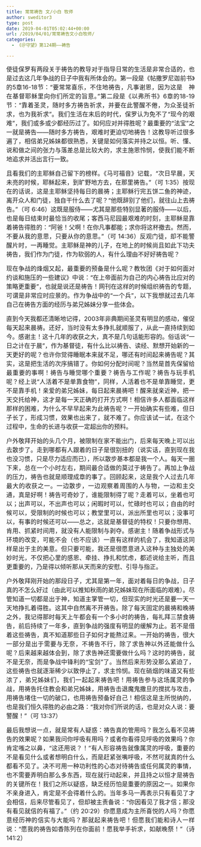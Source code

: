```yaml
---
title: 常常祷告 文/小白 牧师
author: sweditor3
type: post
date: 2019-04-01T05:02:44+00:00
url: /2019/04/01/常常祷告文小白牧师/
categories:
  - 《＠守望》第124期——祷告

---
```

<p style="text-align: justify;">
  <span style="font-size: 12pt;">使徒保罗有两段关于祷告的教导对于指导日常的生活是非常合适的，也是过去这几年争战的日子中我有所体会的。第一段是《帖撒罗尼迦前书》的5章16-18节：“要常常喜乐，不住地祷告，凡事谢恩，因为这是　神在基督耶稣里向你们所定的旨意。”第二段是《以弗所书》6章的18-19节：“靠着圣灵，随时多方祷告祈求，并要在此警醒不倦，为众圣徒祈求，也为我祈求”。我们生活在末后的时代，保罗认为免不了“现今的艰难”，我们或多或少都经历过了。如何应对并得胜呢？最重要的“法宝”之一就是祷告——随时多方祷告，艰难时更迫切地祷告！这教导听过很多遍了，相信弟兄姊妹都很熟悉，关键是如何落实并持之以恒。听、懂、说和做之间的张力与落差总是比较大的，求主施恩怜悯，使我们能不断地追求并活出言行一致。</span>
</p>

<p style="text-align: justify;">
  <span style="font-size: 12pt;">且看我们的主耶稣自己留下的榜样。《马可福音》记载，“次日早晨，天未亮的时候，耶稣起来，到旷野地方去，在那里祷告。”（可 1:35）按现在的话说，这是主耶稣坚持每日的晨祷；主耶稣行完五饼二鱼的神迹，离开众人和门徒，独自干什么去了呢？“他既辞别了他们，就往山上去祷告。”（可 6:46）这既是服侍——尤其是那些特别显著的服侍——以后，也是每日结束时最恰当的收尾；客西马尼园最艰难的时刻，主耶稣是靠着祷告得胜的：“阿爸！父啊！在你凡事都能；求你将这杯撤去。然而，不要从我的意思，只要从你的意思。”（可 14:36）反观门徒，却不能警醒片时，一再睡觉。主耶稣是神的儿子，在地上的时候尚且如此下功夫祷告，我们作为门徒，作为软弱的人，有什么理由不好好祷告呢？</span>
</p>

<p style="text-align: justify;">
  <span style="font-size: 12pt;">现在争战的烽烟又起，最重要的预备是什么呢？教牧团《对于如何面对约谈和施压的一些建议》中说：“在上帝面前为自己的内心祷告比应对的策略更重要”，也就是说还是祷告！网刊在这样的时候组织祷告的专题，可谓是非常应时应景的。作为争战中的“一个兵”，以下我想就过去几年自己在祷告方面的经历与弟兄姊妹分享一些体会。</span>
</p>

<p style="text-align: justify;">
  <span style="font-size: 12pt;">直到今天我都还清晰地记得，2003年非典期间圣灵有明显的感动，催促每天起来晨祷。还好，当时没有太多挣扎就顺服了，从此一直持续到如今。感谢主！这十几年的收获之大，真不是几句话能形容的。俗话说“一日之计在于晨”，作为基督徒，有什么比以祷告、读经、默想开始新的一天更好的呢？也许你觉得睡眠本来就不足，哪还有时间起来祷告呢？其实，这是把生活的次序搞错了。你如何分配时间呢？当然是首先保留给最重要的事啊！祷告与睡觉哪个重要？祷告与工作呢？祷告与玩手机呢？经上说“人活着不是单靠食物”，同样，人活着也不是单靠睡觉，更不是靠手机！亲爱的弟兄姊妹，每日起来晨祷吧！醒来就亲近神，把一天交托给神，这才是每一天正确的打开方式啊！相信许多人都面临这样那样的困难，为什么不早早起来为此祷告呢？一开始确实有些难，但日子长了，形成习惯，效果也出来了，就不难了。你应该试一试，在这个过程中，生命的长进与收获一定超出你的预料。</span>
</p>

<p style="text-align: justify;">
  <span style="font-size: 12pt;">户外敬拜开始的头几个月，被限制在家不能出门，后来每天晚上可以出去散步了。走到哪都有人跟着的日子是很别扭的（说实话，直到现在我也没习惯，只是尽力适应而已），所以散步基本都是我一个人。每天一圈下来，总在一个小时左右，期间最合适做的莫过于祷告了。再加上争战的压力，祷告也就是顺理成章的事了。回顾起来，这是我个人过去几年最大的收获之一。一边散步，一边观察着周围的人与物，一边和主交通，真是好啊！祷告可奇妙了，谁能限制得了呢？走着可以，坐着也可以；出声可以，不出声也可以；闲暇时可以，忙碌时也可以；自由的时候可以，受限制的时候也可以；教堂里可以，派出所里也可以；没事可以，有事的时候还可以——总之，这就是基督徒的特权！只要你想用、肯用、抓紧时间用，就没有人能限制与剥夺。感谢主！随着争战形式与环境的改变，可能不会（也不应该）一直有这样的机会了，我知道这同样是出于主的美意。但只要可能，我还是很愿意进入这种与主独处的美妙时光，不仅把心里的感恩、牵挂、挣扎和忧虑，都述说给主听，而且更重要的，乃是得以倾听那从天而来的安慰、引导与指正。</span>
</p>

<p style="text-align: justify;">
  <span style="font-size: 12pt;">户外敬拜刚开始的那段日子，尤其是第一年，面对着每日的争战，日子真的不怎么好过（由此可以推知秋雨的弟兄姊妹现在所面临的艰难）。尽管知道一切都是出于神，知道主掌管一切，但现实的时光还是要一天一天地挣扎着得胜。这其中自然离不开祷告。除了每天固定的晨祷和晚祷之外，我记得那时每天上午都会有一个多小时的祷告，每礼拜三禁食祷告，前后持续了一年多，直到争战的强度有明显的缓解为止。若不是借着这些祷告，真不知道那些日子如何才能熬过来。一开始的祷告，很大一部分是出于需要与无奈，不祷告不行，除了求告神以外还能做什么呢？后来越来越体会到，除了求告神还需要做什么吗？这时的祷告，就不是无奈，而是争战中锋利的“宝剑”了。当然后来形势没那么紧迫了，这些祷告也就逐渐稀少以致停止了，求主怜悯。现在硝烟的味道又有些浓了，弟兄姊妹们，我们一起起来祷告吧！用祷告参与这场属灵的争战，用祷告托住教会和弟兄姊妹，用祷告击退魔鬼撒旦的搅扰与攻击，用祷告堵住一切的破口，也用祷告预备好自己！相信这是主所悦纳的，也是我们恒久得胜的必由之路：“我对你们所说的话，也是对众人说：要警醒！”（可 13:37）</span>
</p>

<p style="text-align: justify;">
  <span style="font-size: 12pt;">最后我想说一点，就是常有人疑惑：祷告真的管用吗？我怎么看不见祷告的效果呢？如果我问你呼吸有用吗？或者你看得见呼吸的效果吗？你肯定嗤之以鼻，“这还用说？！”有人形容祷告就像属灵的呼吸，重要的不是看见什么或者想明白什么，而是赶紧张嘴呼吸，不然可就真的什么都看不见了。决不可用一种功利性的心态对待祷告或任何属灵的事情，也不需要弄明白那么多东西，现在就行动起来，并且持之以恒才是祷告的关键所在！我们之所以疑惑，缺乏经历怕是重要的原因之一。如果你不亲身进入，肯定是不会得着什么的。当年多马一再表示只有看见了才会相信，后来尽管看见了，但却被主责备说：“你因看见了我才信；那没有看见就信的有福了。”（约 20:29）你愿意成为主所喜悦的人吗？你愿意经历神的信实与大能吗？那就起来祷告吧！但愿我们能和诗人一样说：“愿我的祷告如香陈列在你面前！愿我举手祈求，如献晚祭！”（诗 141:2）</span>
</p>